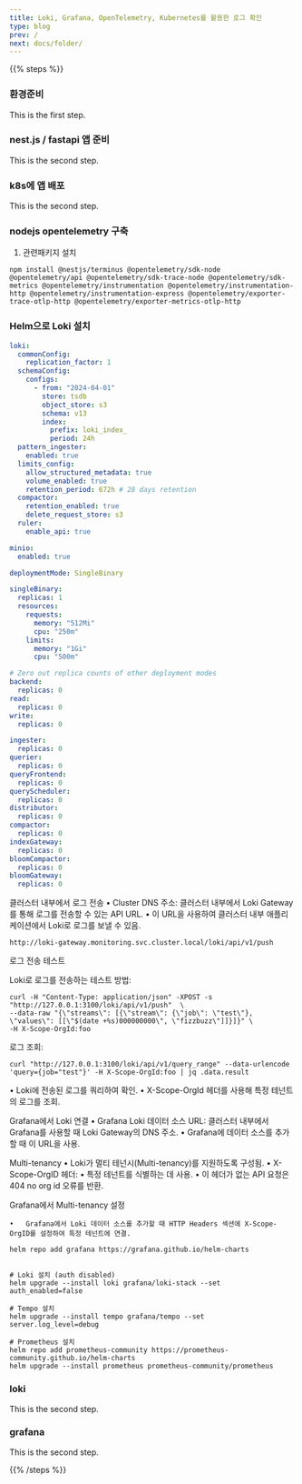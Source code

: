 ```yaml
---
title: Loki, Grafana, OpenTelemetry, Kubernetes를 활용한 로그 확인
type: blog
prev: /
next: docs/folder/
---
```


{{% steps %}}

### 환경준비

This is the first step.

### nest.js / fastapi 앱 준비

This is the second step.

### k8s에 앱 배포

This is the second step.

### nodejs opentelemetry 구축

1. 관련패키지 설치

```
npm install @nestjs/terminus @opentelemetry/sdk-node @opentelemetry/api @opentelemetry/sdk-trace-node @opentelemetry/sdk-metrics @opentelemetry/instrumentation @opentelemetry/instrumentation-http @opentelemetry/instrumentation-express @opentelemetry/exporter-trace-otlp-http @opentelemetry/exporter-metrics-otlp-http
```

### Helm으로 Loki 설치

```values.yaml
loki:
  commonConfig:
    replication_factor: 1
  schemaConfig:
    configs:
      - from: "2024-04-01"
        store: tsdb
        object_store: s3
        schema: v13
        index:
          prefix: loki_index_
          period: 24h
  pattern_ingester:
    enabled: true
  limits_config:
    allow_structured_metadata: true
    volume_enabled: true
    retention_period: 672h # 28 days retention
  compactor:
    retention_enabled: true
    delete_request_store: s3
  ruler:
    enable_api: true

minio:
  enabled: true

deploymentMode: SingleBinary

singleBinary:
  replicas: 1
  resources:
    requests:
      memory: "512Mi"
      cpu: "250m"
    limits:
      memory: "1Gi"
      cpu: "500m"

# Zero out replica counts of other deployment modes
backend:
  replicas: 0
read:
  replicas: 0
write:
  replicas: 0

ingester:
  replicas: 0
querier:
  replicas: 0
queryFrontend:
  replicas: 0
queryScheduler:
  replicas: 0
distributor:
  replicas: 0
compactor:
  replicas: 0
indexGateway:
  replicas: 0
bloomCompactor:
  replicas: 0
bloomGateway:
  replicas: 0

```

클러스터 내부에서 로그 전송
• Cluster DNS 주소: 클러스터 내부에서 Loki Gateway를 통해 로그를 전송할 수 있는 API URL.
• 이 URL을 사용하여 클러스터 내부 애플리케이션에서 Loki로 로그를 보낼 수 있음.

```
http://loki-gateway.monitoring.svc.cluster.local/loki/api/v1/push
```

로그 전송 테스트

Loki로 로그를 전송하는 테스트 방법:

```
curl -H "Content-Type: application/json" -XPOST -s "http://127.0.0.1:3100/loki/api/v1/push"  \
--data-raw "{\"streams\": [{\"stream\": {\"job\": \"test\"}, \"values\": [[\"$(date +%s)000000000\", \"fizzbuzz\"]]}]}" \
-H X-Scope-OrgId:foo
```

로그 조회:

```
curl "http://127.0.0.1:3100/loki/api/v1/query_range" --data-urlencode 'query={job="test"}' -H X-Scope-OrgId:foo | jq .data.result
```

• Loki에 전송된 로그를 쿼리하여 확인.
• X-Scope-OrgId 헤더를 사용해 특정 테넌트의 로그를 조회.

Grafana에서 Loki 연결
• Grafana Loki 데이터 소스 URL: 클러스터 내부에서 Grafana를 사용할 때 Loki Gateway의 DNS 주소.
• Grafana에 데이터 소스를 추가할 때 이 URL을 사용.

Multi-tenancy
• Loki가 멀티 테넌시(Multi-tenancy)를 지원하도록 구성됨.
• X-Scope-OrgID 헤더:
• 특정 테넌트를 식별하는 데 사용.
• 이 헤더가 없는 API 요청은 404 no org id 오류를 반환.

Grafana에서 Multi-tenancy 설정

    •	Grafana에서 Loki 데이터 소스를 추가할 때 HTTP Headers 섹션에 X-Scope-OrgID를 설정하여 특정 테넌트에 연결.

```
helm repo add grafana https://grafana.github.io/helm-charts


# Loki 설치 (auth disabled)
helm upgrade --install loki grafana/loki-stack --set auth_enabled=false

# Tempo 설치
helm upgrade --install tempo grafana/tempo --set server.log_level=debug

# Prometheus 설치
helm repo add prometheus-community https://prometheus-community.github.io/helm-charts
helm upgrade --install prometheus prometheus-community/prometheus

```

### loki

This is the second step.

### grafana

This is the second step.

{{% /steps %}}
